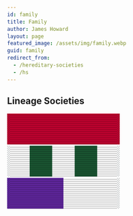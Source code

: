 ```yaml
---
id: family
title: Family
author: James Howard
layout: page
featured_image: /assets/img/family.webp
guid: family
redirect_from:
  - /hereditary-societies
  - /hs
---
```


## Lineage Societies

<!-- Make img at http://www.ultimaterack.ajandj.com/index.php/ribbon-creator -->
<div class="ribbonrack">
<div class="ribbonbar">
<a href="/family/hcgs/sbhc" class="ribbon ribbon-left"><img src="/assets/img/ribbons/hereditary/HCGS-SBHC.svg"
    alt="Settlers and Builders of Hamilton County"
    title="Settlers and Builders of Hamilton County" /></a>
<a href="/family/ogs/cfo" class="ribbon ribbon-center"><img src="/assets/img/ribbons/hereditary/OGS-CFO.svg"
    alt="Century Families of Ohio"
    title="Century Families of Ohio" /></a>
<a href="/family/hcgs/cfhc" class="ribbon ribbon-right"><img src="/assets/img/ribbons/hereditary/HCGS-CFHC.svg"
    alt="Century Families of Hamilton County" 
    title="Century Families of Hamilton County" /></a></div>
</div>

